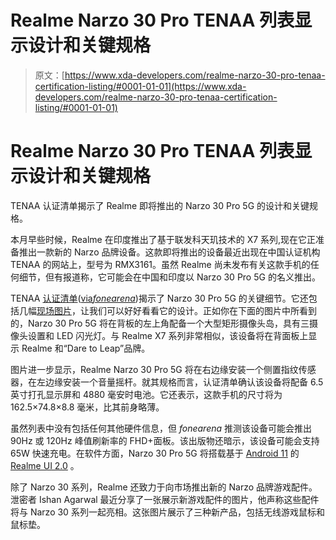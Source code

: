 # Realme Narzo 30 Pro TENAA 列表显示设计和关键规格

> 原文：[https://www.xda-developers.com/realme-narzo-30-pro-tenaa-certification-listing/#0001-01-01](https://www.xda-developers.com/realme-narzo-30-pro-tenaa-certification-listing/#0001-01-01)

# Realme Narzo 30 Pro TENAA 列表显示设计和关键规格

TENAA 认证清单揭示了 Realme 即将推出的 Narzo 30 Pro 5G 的设计和关键规格。

本月早些时候，Realme 在印度推出了基于联发科天玑技术的 X7 系列,现在它正准备推出一款新的 Narzo 品牌设备。这款即将推出的设备最近出现在中国认证机构 TENAA 的网站上，型号为 RMX3161。虽然 Realme 尚未发布有关这款手机的任何细节，但有报道称，它可能会在中国和印度以 Narzo 30 Pro 5G 的名义推出。

TENAA [认证清单](https://jwxkwap.miit.gov.cn/functionParametersOfMobilePhone?licenseNo=00-D545-218115)([via*fonearena*](https://www.fonearena.com/blog/333148/realme-narzo-30-pro-5g-specs-image-tenaa.html))揭示了 Narzo 30 Pro 5G 的关键细节。它还包括几幅[现场图片](https://jwxkjwgl.miit.gov.cn/internetService/morepicture?lic=00-D545-218115)，让我们可以好好看看它的设计。正如你在下面的图片中所看到的，Narzo 30 Pro 5G 将在背板的左上角配备一个大型矩形摄像头岛，具有三摄像头设置和 LED 闪光灯。与 Realme X7 系列非常相似，该设备将在背面板上显示 Realme 和“Dare to Leap”品牌。

图片进一步显示，Realme Narzo 30 Pro 5G 将在右边缘安装一个侧置指纹传感器，在左边缘安装一个音量摇杆。就其规格而言，认证清单确认该设备将配备 6.5 英寸打孔显示屏和 4880 毫安时电池。它还表示，这款手机的尺寸将为 162.5×74.8×8.8 毫米，比其前身略薄。

虽然列表中没有包括任何其他硬件信息，但 *fonearena* 推测该设备可能会推出 90Hz 或 120Hz 峰值刷新率的 FHD+面板。该出版物还暗示，该设备可能会支持 65W 快速充电。在软件方面，Narzo 30 Pro 5G 将搭载基于 [Android 11](https://www.xda-developers.com/tag/android-11/) 的 [Realme UI 2.0](https://www.xda-developers.com/realme-ui-2-0-android-11-features-announced/) 。

除了 Narzo 30 系列，Realme 还致力于向市场推出新的 Narzo 品牌游戏配件。泄密者 Ishan Agarwal 最近分享了一张展示新游戏配件的图片，他声称这些配件将与 Narzo 30 系列一起亮相。这张图片展示了三种新产品，包括无线游戏鼠标和鼠标垫。